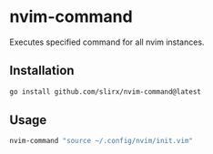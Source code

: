 # nvim-command
Executes specified command for all nvim instances.

## Installation

```bash
go install github.com/slirx/nvim-command@latest
```

## Usage

```bash
nvim-command "source ~/.config/nvim/init.vim"
```
